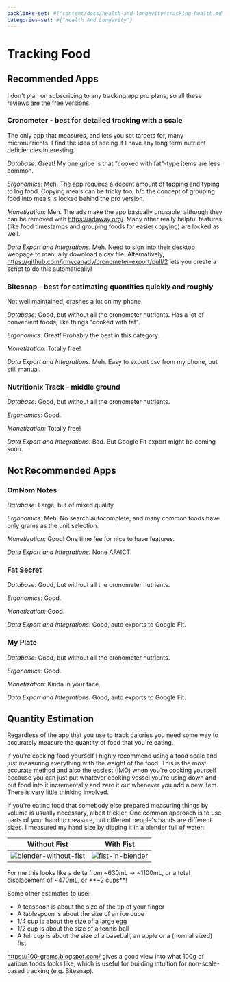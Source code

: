 ```yaml
---
backlinks-set: #{"content/docs/health-and-longevity/tracking-health.md"}
categories-set: #{"Health And Longevity"}
---
```

# Tracking Food

## Recommended Apps

I don't plan on subscribing to any tracking app pro plans, so all these reviews
are the free versions.

### Cronometer - best for detailed tracking with a scale

The only app that measures, and lets you set targets for, many micronutrients.
I find the idea of seeing if I have any long term nutrient deficiencies
interesting.

_Database:_ Great!
My one gripe is that "cooked with fat"-type items are less common.

_Ergonomics:_ Meh.
The app requires a decent amount of tapping and typing to log food.
Copying meals can be tricky too, b/c the concept of grouping food into meals is
locked behind the pro version.

_Monetization:_ Meh.
The ads make the app basically unusable, although they can be removed with
https://adaway.org/.
Many other really helpful features (like food timestamps and grouping foods for
easier copying) are locked as well.

_Data Export and Integrations:_ Meh.
Need to sign into their desktop webpage to manually download a csv file.
Alternatively, https://github.com/jrmycanady/cronometer-export/pull/2 lets you
create a script to do this automatically!

### Bitesnap - best for estimating quantities quickly and roughly

Not well maintained, crashes a lot on my phone.

_Database:_ Good, but without all the cronometer nutrients.
Has a lot of convenient foods, like things "cooked with fat".

_Ergonomics:_ Great!
Probably the best in this category.

_Monetization:_ Totally free!

_Data Export and Integrations:_ Meh.
Easy to export csv from my phone, but still manual.

### Nutritionix Track - middle ground

_Database:_ Good, but without all the cronometer nutrients.

_Ergonomics:_ Good.

_Monetization:_ Totally free!

_Data Export and Integrations:_ Bad.
But Google Fit export might be coming soon.

## Not Recommended Apps

### OmNom Notes

_Database:_ Large, but of mixed quality.

_Ergonomics:_ Meh.
No search autocomplete, and many common foods have only grams as the unit
selection.

_Monetization:_ Good!
One time fee for nice to have features.

_Data Export and Integrations:_ None AFAICT.

### Fat Secret

_Database:_ Good, but without all the cronometer nutrients.

_Ergonomics:_ Good.

_Monetization:_ Good.

_Data Export and Integrations:_ Good, auto exports to Google Fit.

### My Plate

_Database:_ Good, but without all the cronometer nutrients.

_Ergonomics:_ Good.

_Monetization:_ Kinda in your face.

_Data Export and Integrations:_ Good, auto exports to Google Fit.




## Quantity Estimation

Regardless of the app that you use to track calories you need some way to
accurately measure the quantity of food that you're eating.

If you're cooking food yourself I highly recommend using a food scale and just
measuring everything with the weight of the food.
This is the most accurate method and also the easiest (IMO) when you're cooking
yourself because you can just put whatever cooking vessel you're using down and
put food into it incrementally and zero it out whenever you add a new item.
There is very little thinking involved.

If you're eating food that somebody else prepared measuring things by volume is
usually necessary, albeit trickier.
One common approach is to use parts of your hand to measure, but different
people's hands are different sizes.
I measured my hand size by dipping it in a blender full of water:

Without Fist | With Fist
------------ | --------------
![blender-without-fist](/docs/health-and-longevity/blender-without-fist.jpg) | ![fist-in-blender](/docs/health-and-longevity/fist-in-blender.jpg)

For me this looks like a delta from ~630mL -> ~1100mL, or a total displacement
of ~470mL, or **~2 cups**!

Some other estimates to use:

 - A teaspoon is about the size of the tip of your finger
 - A tablespoon is about the size of an ice cube
 - 1/4 cup is about the size of a large egg
 - 1/2 cup is about the size of a tennis ball
 - A full cup is about the size of a baseball, an apple or a (normal sized) fist

https://100-grams.blogspot.com/ gives a good view into what 100g of various
foods looks like, which is useful for building intuition for non-scale-based
tracking (e.g. Bitesnap).